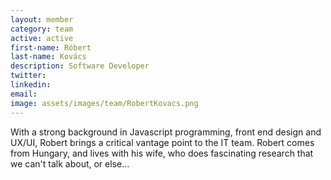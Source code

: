 ```yaml
---
layout: member
category: team
active: active
first-name: Róbert
last-name: Kovács
description: Software Developer
twitter:
linkedin:
email:
image: assets/images/team/RobertKovacs.png
---
```

With a strong background in Javascript programming, front end design and UX/UI, Robert brings a critical vantage point to the IT team. Robert comes from Hungary, and lives with his wife, who does fascinating research that we can't talk about, or else...
